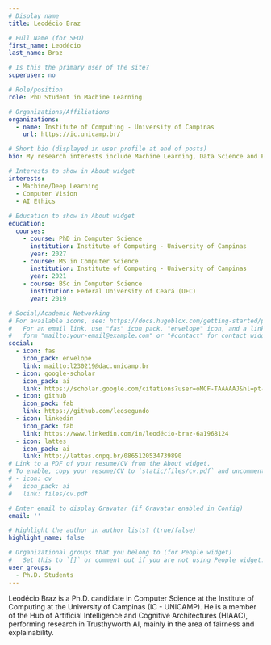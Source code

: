 ```yaml
---
# Display name
title: Leodécio Braz

# Full Name (for SEO)
first_name: Leodécio
last_name: Braz

# Is this the primary user of the site?
superuser: no

# Role/position
role: PhD Student in Machine Learning

# Organizations/Affiliations
organizations:
  - name: Institute of Computing - University of Campinas
    url: https://ic.unicamp.br/

# Short bio (displayed in user profile at end of posts)
bio: My research interests include Machine Learning, Data Science and Ethical AI.

# Interests to show in About widget
interests:
  - Machine/Deep Learning
  - Computer Vision
  - AI Ethics
  
# Education to show in About widget
education:
  courses:
    - course: PhD in Computer Science
      institution: Institute of Computing - University of Campinas
      year: 2027
    - course: MS in Computer Science
      institution: Institute of Computing - University of Campinas
      year: 2021
    - course: BSc in Computer Science
      institution: Federal University of Ceará (UFC)
      year: 2019

# Social/Academic Networking
# For available icons, see: https://docs.hugoblox.com/getting-started/page-builder/#icons
#   For an email link, use "fas" icon pack, "envelope" icon, and a link in the
#   form "mailto:your-email@example.com" or "#contact" for contact widget.
social:
  - icon: fas
    icon_pack: envelope
    link: mailto:l230219@dac.unicamp.br
  - icon: google-scholar
    icon_pack: ai
    link: https://scholar.google.com/citations?user=oMCF-TAAAAAJ&hl=pt-BR
  - icon: github
    icon_pack: fab
    link: https://github.com/leosegundo
  - icon: linkedin
    icon_pack: fab
    link: https://www.linkedin.com/in/leodécio-braz-6a1968124
  - icon: lattes
    icon_pack: ai
    link: http://lattes.cnpq.br/0865120534739890
# Link to a PDF of your resume/CV from the About widget.
# To enable, copy your resume/CV to `static/files/cv.pdf` and uncomment the lines below.
# - icon: cv
#   icon_pack: ai
#   link: files/cv.pdf

# Enter email to display Gravatar (if Gravatar enabled in Config)
email: ''

# Highlight the author in author lists? (true/false)
highlight_name: false

# Organizational groups that you belong to (for People widget)
#   Set this to `[]` or comment out if you are not using People widget.
user_groups:
  - Ph.D. Students
---
```


Leodécio Braz is a Ph.D. candidate in Computer Science at the Institute of Computing at the University of Campinas (IC - UNICAMP). He is a member of the Hub of Artificial Intelligence and Cognitive Architectures (HIAAC), performing research in Trusthyworth AI, mainly in the area of fairness and explainability.
